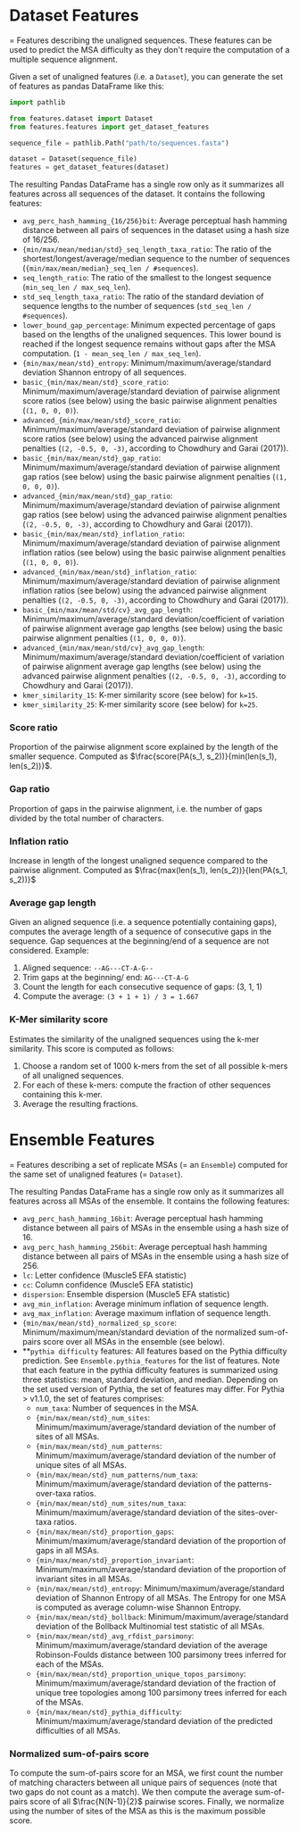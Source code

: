 # Dataset Features
= Features describing the unaligned sequences.
These features can be used to predict the MSA difficulty as they don't require the computation of a multiple sequence alignment.

Given a set of unaligned features (i.e. a `Dataset`), you can generate the set of features as pandas DataFrame like this:

```python
import pathlib

from features.dataset import Dataset
from features.features import get_dataset_features

sequence_file = pathlib.Path("path/to/sequences.fasta")

dataset = Dataset(sequence_file)
features = get_dataset_features(dataset)
```


The resulting Pandas DataFrame has a single row only as it summarizes all features across all sequences of the dataset. 
It contains the following features:
- `avg_perc_hash_hamming_{16/256}bit`: Average perceptual hash hamming distance between all pairs of sequences in the
        dataset using a hash size of 16/256.
- `{min/max/mean/median/std}_seq_length_taxa_ratio`: The ratio of the shortest/longest/average/median sequence to the number of sequences (`{min/max/mean/median}_seq_len / #sequences`).
- `seq_length_ratio`: The ratio of the smallest to the longest sequence (`min_seq_len / max_seq_len`).
- `std_seq_length_taxa_ratio`: The ratio of the standard deviation of sequence lengths to the number of sequences (`std_seq_len / #sequences`).
- `lower_bound_gap_percentage`: Minimum expected percentage of gaps based on the lengths of the unaligned sequences. This lower bound is reached if the longest sequence remains without gaps after the MSA computation. (`1 - mean_seq_len / max_seq_len`).
- `{min/max/mean/std}_entropy`: Minimum/maximum/average/standard deviation Shannon entropy of all sequences.
- `basic_{min/max/mean/std}_score_ratio`: Minimum/maximum/average/standard deviation of pairwise alignment score ratios (see below) using the basic pairwise alignment penalties (`(1, 0, 0, 0)`).
- `advanced_{min/max/mean/std}_score_ratio`: Minimum/maximum/average/standard deviation of pairwise alignment score ratios (see below) using the advanced pairwise alignment penalties (`(2, -0.5, 0, -3)`, according to Chowdhury and Garai (2017)).
- `basic_{min/max/mean/std}_gap_ratio`: Minimum/maximum/average/standard deviation of pairwise alignment gap ratios (see below) using the basic pairwise alignment penalties (`(1, 0, 0, 0)`).
- `advanced_{min/max/mean/std}_gap_ratio`: Minimum/maximum/average/standard deviation of pairwise alignment gap ratios (see below) using the advanced pairwise alignment penalties (`(2, -0.5, 0, -3)`, according to Chowdhury and Garai (2017)).
- `basic_{min/max/mean/std}_inflation_ratio`: Minimum/maximum/average/standard deviation of pairwise alignment inflation ratios (see below) using the basic pairwise alignment penalties (`(1, 0, 0, 0)`).
- `advanced_{min/max/mean/std}_inflation_ratio`: Minimum/maximum/average/standard deviation of pairwise alignment inflation ratios (see below) using the advanced pairwise alignment penalties (`(2, -0.5, 0, -3)`, according to Chowdhury and Garai (2017)).
- `basic_{min/max/mean/std/cv}_avg_gap_length`: Minimum/maximum/average/standard deviation/coefficient of variation of pairwise alignment average gap lengths (see below) using the basic pairwise alignment penalties (`(1, 0, 0, 0)`).
- `advanced_{min/max/mean/std/cv}_avg_gap_length`: Minimum/maximum/average/standard deviation/coefficient of variation of pairwise alignment average gap lengths (see below) using the advanced pairwise alignment penalties (`(2, -0.5, 0, -3)`, according to Chowdhury and Garai (2017)).
- `kmer_similarity_15`: K-mer similarity score (see below) for `k=15`.
- `kmer_similarity_25`: K-mer similarity score (see below) for `k=25`.

### Score ratio
Proportion of the pairwise alignment score explained by the length of the smaller sequence. Computed as $\frac{score(PA(s_1, s_2))}{min(len(s_1), len(s_2))}$.

### Gap ratio
Proportion of gaps in the pairwise alignment, i.e. the number of gaps divided by the total number of characters.

### Inflation ratio
Increase in length of the longest unaligned sequence compared to the pairwise alignment. Computed as $\frac{max(len(s_1), len(s_2))}{len(PA(s_1, s_2))}$

### Average gap length
Given an aligned sequence (i.e. a sequence potentially containing gaps), computes the average length of a sequence of consecutive gaps in the sequence. Gap sequences at the beginning/end of a sequence are not considered.
Example:
1. Aligned sequence: `--AG---CT-A-G--`
2. Trim gaps at the beginning/ end: `AG---CT-A-G`
3. Count the length for each consecutive sequence of gaps: (3, 1, 1)
4. Compute the average: `(3 + 1 + 1) / 3 = 1.667`

### K-Mer similarity score
Estimates the similarity of the unaligned sequences using the k-mer similarity. This score is computed as follows:
1. Choose a random set of 1000 k-mers from the set of all possible k-mers of all unaligned sequences.
2. For each of these k-mers: compute the fraction of other sequences containing this k-mer.
3. Average the resulting fractions.


# Ensemble Features
= Features describing a set of replicate MSAs (= an `Ensemble`) computed for the same set of unaligned features (= `Dataset`).


The resulting Pandas DataFrame has a single row only as it summarizes all features across all MSAs of the ensemble. 
It contains the following features:
- `avg_perc_hash_hamming_16bit`: Average perceptual hash hamming distance between all pairs of MSAs in the ensemble using a hash size of 16.
- `avg_perc_hash_hamming_256bit`: Average perceptual hash hamming distance between all pairs of MSAs in the ensemble using a hash size of 256.
- `lc`: Letter confidence (Muscle5 EFA statistic)
- `cc`: Column confidence (Muscle5 EFA statistic)
- `dispersion`: Ensemble dispersion (Muscle5 EFA statistic)
- `avg_min_inflation`: Average minimum inflation of sequence length.
- `avg_max_inflation`: Average maximum inflation of sequence length.
- `{min/max/mean/std}_normalized_sp_score`: Minimum/maximum/mean/standard deviation of the normalized sum-of-pairs score over all MSAs in the ensemble (see below).
- **`pythia difficulty` features: All features based on the Pythia difficulty prediction.  See `Ensemble.pythia_features` for the list of features.  Note that each feature in the pythia difficulty features is summarized using three statistics: mean, standard deviation, and median. Depending on the set used version of Pythia, the set of features may differ. For Pythia > v1.1.0, the set of features comprises:
  - `num_taxa`: Number of sequences in the MSA.
  - `{min/max/mean/std}_num_sites`: Minimum/maximum/average/standard deviation of the number of sites of all MSAs.
  - `{min/max/mean/std}_num_patterns`: Minimum/maximum/average/standard deviation of the number of unique sites of all MSAs.
  - `{min/max/mean/std}_num_patterns/num_taxa`: Minimum/maximum/average/standard deviation of the patterns-over-taxa ratios.
  - `{min/max/mean/std}_num_sites/num_taxa`: Minimum/maximum/average/standard deviation of the sites-over-taxa ratios.
  - `{min/max/mean/std}_proportion_gaps`: Minimum/maximum/average/standard deviation of the proportion of gaps in all MSAs.
  - `{min/max/mean/std}_proportion_invariant`: Minimum/maximum/average/standard deviation of the proportion of invariant sites in all MSAs.
  - `{min/max/mean/std}_entropy`: Minimum/maximum/average/standard deviation of Shannon Entropy of all MSAs. The Entropy for one MSA is computed as average column-wise Shannon Entropy.
  - `{min/max/mean/std}_bollback`: Minimum/maximum/average/standard deviation of the Bollback Multinomial test statistic of all MSAs.
  - `{min/max/mean/std}_avg_rfdist_parsimony`: Minimum/maximum/average/standard deviation of the average Robinson-Foulds distance between 100 parsimony trees inferred for each of the MSAs.
  - `{min/max/mean/std}_proportion_unique_topos_parsimony`: Minimum/maximum/average/standard deviation of the fraction of unique tree topologies among 100 parsimony trees inferred for each of the MSAs.
  - `{min/max/mean/std}_pythia_difficulty`: Minimum/maximum/average/standard deviation of the predicted difficulties of all MSAs.

### Normalized sum-of-pairs score
To compute the sum-of-pairs score for an MSA, we first count the number of matching characters between all unique pairs of sequences (note that two gaps do not count as a match).
We then compute the average sum-of-pairs score of all $\frac{N(N-1)}{2}$ pairwise scores.
Finally, we normalize using the number of sites of the MSA as this is the maximum possible score.
